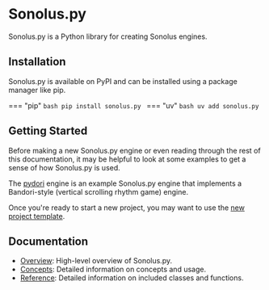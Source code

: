 # Sonolus.py
Sonolus.py is a Python library for creating Sonolus engines.

## Installation
Sonolus.py is available on PyPI and can be installed using a package manager like pip.

=== "pip"
    ```bash
    pip install sonolus.py
    ```
=== "uv"
    ```bash
    uv add sonolus.py
    ```


## Getting Started

Before making a new Sonolus.py engine or even reading through the rest of this documentation, it may be helpful to look 
at some examples to get a sense of how Sonolus.py is used.

The [pydori](https://github.com/qwewqa/pydori) engine is an example Sonolus.py engine that implements a Bandori-style
(vertical scrolling rhythm game) engine.

Once you're ready to start a new project, you may want to use the
[new project template](https://github.com/qwewqa/sonolus.py-template-project).

## Documentation

- [Overview](overview.md): High-level overview of Sonolus.py.
- [Concepts](concepts/index.md): Detailed information on concepts and usage.
- [Reference](reference/index.md): Detailed information on included classes and functions.
